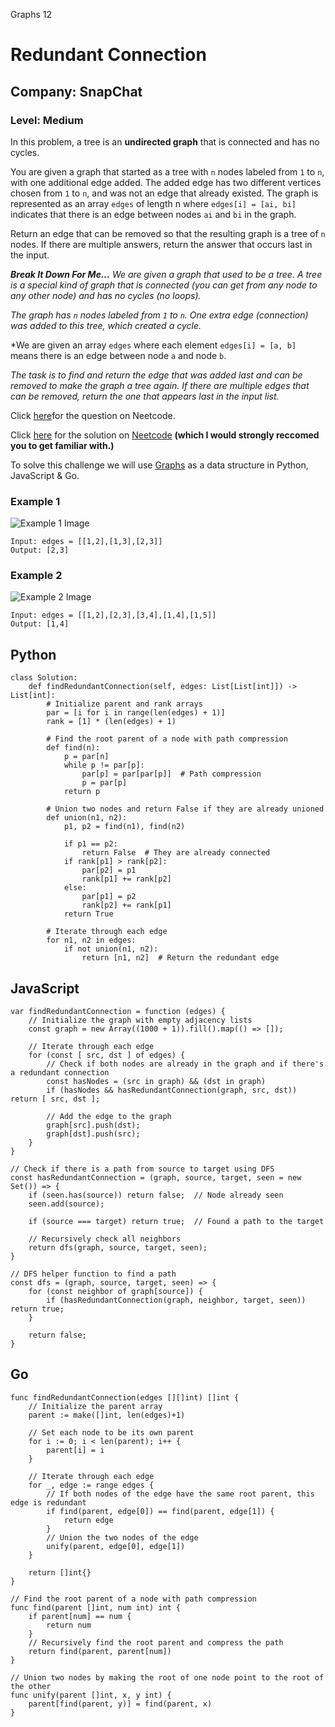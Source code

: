 Graphs 12
# Redundant Connection 
## Company: SnapChat
### Level: Medium

In this problem, a tree is an **undirected graph** that is connected and has no cycles.

You are given a graph that started as a tree with `n` nodes labeled from `1` to `n`, with one additional edge added. 
The added edge has two different vertices chosen from `1` to `n`, and was not an edge that already existed. The graph is represented as an array `edges` of length n where `edges[i] = [ai, bi]` indicates that there is an edge between nodes `ai` and `bi` in the graph.

Return an edge that can be removed so that the resulting graph is a tree of `n` nodes. If there are multiple answers, return the answer that occurs last in the input.

 ***Break It Down For Me...***
 *We are given a graph that used to be a tree.*
 *A tree is a special kind of graph that is connected (you can get from any node to any other node) and has no cycles (no loops).*

*The graph has `n` nodes labeled from `1` to `n`.*
*One extra edge (connection) was added to this tree, which created a cycle.*

*We are given an array `edges` where each element `edges[i] = [a, b]` means there is an edge between node `a` and node `b`.

*The task is to find and return the edge that was added last and can be removed to make the graph a tree again. If there are multiple edges that can be removed, return the one that appears last in the input list.*

Click [here](https://leetcode.com/problems/redundant-connection/description/)for the question on Neetcode.

Click [here](https://www.youtube.com/watch?v=FXWRE67PLL0) for the solution on [Neetcode](https://neetcode.io/) **(which I would strongly reccomed you to get familiar with.)**

To solve this challenge we will use [Graphs](https://www.simplilearn.com/tutorials/data-structure-tutorial/graphs-in-data-structure#:~:text=Graphs%20in%20data%20structures%20are,circuit%20networks%2C%20and%20social%20networks.) as a data structure in Python, JavaScript & Go.

### Example 1
![Example 1 Image](https://assets.leetcode.com/uploads/2021/05/02/reduntant1-1-graph.jpg)
```
Input: edges = [[1,2],[1,3],[2,3]]
Output: [2,3]
```

### Example 2
![Example 2 Image](https://assets.leetcode.com/uploads/2021/05/02/reduntant1-2-graph.jpg)
```
Input: edges = [[1,2],[2,3],[3,4],[1,4],[1,5]]
Output: [1,4]
```

## Python
```
class Solution:
    def findRedundantConnection(self, edges: List[List[int]]) -> List[int]:
        # Initialize parent and rank arrays
        par = [i for i in range(len(edges) + 1)]
        rank = [1] * (len(edges) + 1)

        # Find the root parent of a node with path compression
        def find(n):
            p = par[n]
            while p != par[p]:
                par[p] = par[par[p]]  # Path compression
                p = par[p]
            return p

        # Union two nodes and return False if they are already unioned
        def union(n1, n2):
            p1, p2 = find(n1), find(n2)

            if p1 == p2:
                return False  # They are already connected
            if rank[p1] > rank[p2]:
                par[p2] = p1
                rank[p1] += rank[p2]
            else:
                par[p1] = p2
                rank[p2] += rank[p1]
            return True

        # Iterate through each edge
        for n1, n2 in edges:
            if not union(n1, n2):
                return [n1, n2]  # Return the redundant edge
```

## JavaScript
```
var findRedundantConnection = function (edges) {
    // Initialize the graph with empty adjacency lists
    const graph = new Array((1000 + 1)).fill().map(() => []);

    // Iterate through each edge
    for (const [ src, dst ] of edges) {
        // Check if both nodes are already in the graph and if there's a redundant connection
        const hasNodes = (src in graph) && (dst in graph)
        if (hasNodes && hasRedundantConnection(graph, src, dst)) return [ src, dst ];

        // Add the edge to the graph
        graph[src].push(dst);
        graph[dst].push(src);
    }
}

// Check if there is a path from source to target using DFS
const hasRedundantConnection = (graph, source, target, seen = new Set()) => {
    if (seen.has(source)) return false;  // Node already seen
    seen.add(source);

    if (source === target) return true;  // Found a path to the target

    // Recursively check all neighbors
    return dfs(graph, source, target, seen);
}

// DFS helper function to find a path
const dfs = (graph, source, target, seen) => {
    for (const neighbor of graph[source]) {
        if (hasRedundantConnection(graph, neighbor, target, seen)) return true;
    }

    return false;
}
```

## Go
```
func findRedundantConnection(edges [][]int) []int {
    // Initialize the parent array
    parent := make([]int, len(edges)+1)

    // Set each node to be its own parent
    for i := 0; i < len(parent); i++ {
        parent[i] = i
    }

    // Iterate through each edge
    for _, edge := range edges {
        // If both nodes of the edge have the same root parent, this edge is redundant
        if find(parent, edge[0]) == find(parent, edge[1]) {
            return edge
        }
        // Union the two nodes of the edge
        unify(parent, edge[0], edge[1])
    }

    return []int{}
}

// Find the root parent of a node with path compression
func find(parent []int, num int) int {
    if parent[num] == num {
        return num
    }
    // Recursively find the root parent and compress the path
    return find(parent, parent[num])
}

// Union two nodes by making the root of one node point to the root of the other
func unify(parent []int, x, y int) {
    parent[find(parent, y)] = find(parent, x)
}
```